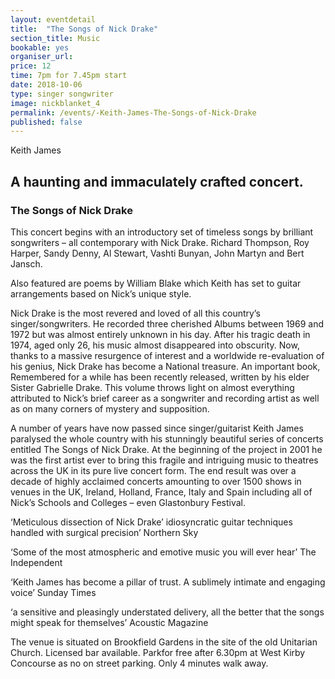 ```yaml
---
layout: eventdetail
title:  "The Songs of Nick Drake"
section_title: Music
bookable: yes
organiser_url:
price: 12
time: 7pm for 7.45pm start
date: 2018-10-06
type: singer songwriter
image: nickblanket_4
permalink: /events/-Keith-James-The-Songs-of-Nick-Drake
published: false
---
```


Keith James

## A haunting and immaculately crafted concert.

### The Songs of Nick Drake

This concert begins with an introductory set of timeless songs by brilliant songwriters – all contemporary with Nick Drake. Richard Thompson, Roy Harper, Sandy Denny, Al Stewart, Vashti Bunyan, John Martyn and Bert Jansch.

Also featured are poems by William Blake which Keith has set to guitar arrangements based on Nick’s unique style.

Nick Drake is the most revered and loved of all this country’s singer/songwriters. He recorded three cherished Albums between 1969 and 1972 but was almost entirely unknown in his day. After his tragic death in 1974, aged only 26, his music almost disappeared into obscurity. Now, thanks to a massive resurgence of interest and a worldwide re-evaluation of his genius, Nick Drake has become a National treasure. An important book, Remembered for a while has been recently released, written by his elder Sister Gabrielle Drake. This volume throws light on almost everything attributed to Nick’s brief career as a songwriter and recording artist as well as on many corners of mystery and supposition.

A number of years have now passed since singer/guitarist Keith James paralysed the whole country with his stunningly beautiful series of concerts entitled The Songs of Nick Drake. At the beginning of the project in 2001 he was the first artist ever to bring this fragile and intriguing music to theatres across the UK in its pure live concert form. The end result was over a decade of highly acclaimed concerts amounting to over 1500 shows in venues in the UK, Ireland, Holland, France, Italy and Spain including all of Nick’s Schools and Colleges – even Glastonbury Festival.

‘Meticulous dissection of Nick Drake’ idiosyncratic guitar techniques handled with surgical precision’ Northern Sky

‘Some of the most atmospheric and emotive music you will ever hear’  The Independent

‘Keith James has become a pillar of trust. A sublimely intimate and engaging voice’  Sunday Times

‘a sensitive and pleasingly understated delivery, all the better that the songs might speak for themselves’  Acoustic Magazine

The venue is situated on Brookfield Gardens in the site of the old Unitarian Church. Licensed bar available. Parkfor free after 6.30pm at West Kirby Concourse as no on street parking. Only 4 minutes walk away.
